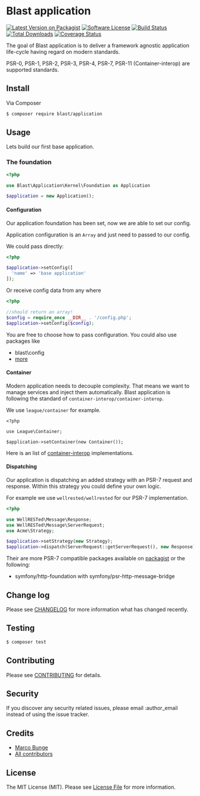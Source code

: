 # Blast application

[![Latest Version on Packagist][ico-version]][link-packagist]
[![Software License][ico-license]](LICENSE.md)
[![Build Status][ico-travis]][link-travis]
[![Total Downloads][ico-downloads]][link-downloads]
[![Coverage Status](https://img.shields.io/coveralls/phpthinktank/blast-application/master.svg?style=flat-square)](https://coveralls.io/github/phpthinktank/blast-application?branch=1.0.x-dev)

The goal of Blast application is to deliver a framework agnostic application life-cycle having regard on modern standards.
 
PSR-0, PSR-1, PSR-2, PSR-3, PSR-4, PSR-7, PSR-11 (Container-interop) are supported standards. 


## Install

Via Composer

``` bash
$ composer require blast/application
```

## Usage

Lets build our first base application.

### The foundation

```php
<?php

use Blast\Application\Kernel\Foundation as Application

$application = new Application();
```

#### Configuration

Our application foundation has been set, now we are able to set our config.

Application configuration is an `Array` and just need to passed to our config.

We could pass directly:

```php
<?php

$application->setConfig([
  'name' => 'base application'
]);
```

Or receive config data from any where

```php
<?php

//should return an array!
$config = require_once __DIR__ . '/config.php';
$application->setConfig($config);
```

You are free to choose how to pass configuration. You could also use packages like 

 - blast\config
 - [more](https://packagist.org/search/?q=config)
 
#### Container

Modern application needs to decouple complexity. That means we want to manage services and inject them automatically. 
Blast application is following the standard of `container-interop/container-interop`.

We use `league/container` for example.

```
<?php

use League\Container;

$application->setContainer(new Container());
```

Here is an list of [container-interop](https://github.com/container-interop/container-interop#projects-implementing-containerinterface) implementations.

#### Dispatching

Our application is dispatching an added strategy with an PSR-7 request and response. Within this strategy you could 
define your own logic. 

For example we use `wellrested/wellrested` for our PSR-7 implementation.

```php
<?php

use WellRESTed\Message\Response;
use WellRESTed\Message\ServerRequest;
use Acme\Strategy;

$application->setStrategy(new Strategy);
$application->dispatch(ServerRequest::getServerRequest(), new Response);

```

Their are more PSR-7 compatible packages available on [packagist](https://packagist.org/providers/psr/http-message-implementation) or the following:

 - symfony/http-foundation with symfony/psr-http-message-bridge

## Change log

Please see [CHANGELOG](CHANGELOG.md) for more information what has changed recently.

## Testing

``` bash
$ composer test
```

## Contributing

Please see [CONTRIBUTING](CONTRIBUTING.md) for details.

## Security

If you discover any security related issues, please email :author_email instead of using the issue tracker.

## Credits

- [Marco Bunge][link-author]
- [All contributors][link-contributors]

## License

The MIT License (MIT). Please see [License File](LICENSE.md) for more information.

[ico-version]: https://img.shields.io/packagist/v/blast/application.svg?style=flat-square
[ico-license]: https://img.shields.io/badge/license-MIT-brightgreen.svg?style=flat-square
[ico-travis]: https://img.shields.io/travis/phpthinktank/blast-application/master.svg?style=flat-square
[ico-downloads]: https://img.shields.io/packagist/dt/blast/application.svg?style=flat-square

[link-packagist]: https://packagist.org/packages/blast/application
[link-travis]: https://travis-ci.org/phpthinktank/blast-application
[link-downloads]: https://packagist.org/packages/blast/application
[link-author]: https://github.com/mbunge
[link-contributors]: ../../contributors
